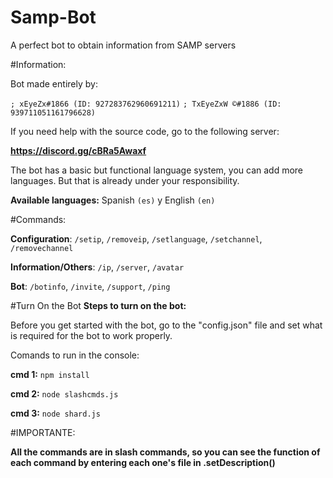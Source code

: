 # Samp-Bot
A perfect bot to obtain information from SAMP servers



#Information:

Bot made entirely by:

`; xEyeZx#1866 (ID: 927283762960691211)`
`; TxEyeZxW ©#1886 (ID: 939711051161796628)`


If you need help with the source code, go to the following server:

**https://discord.gg/cBRa5Awaxf**


The bot has a basic but functional language system, you can add more languages. But that is already under your responsibility.

**Available languages:**
Spanish `(es)` y English `(en)`

#Commands:

**Configuration**:
    `/setip`, `/removeip`, `/setlanguage`, `/setchannel`, `/removechannel`

**Information/Others**:
    `/ip`, `/server`, `/avatar`

**Bot**: 
    `/botinfo`, `/invite`, `/support`, `/ping`

#Turn On the Bot
**Steps to turn on the bot:**

Before you get started with the bot, go to the "config.json" file and set what is required for the bot to work properly.

Comands to run in the console:

**cmd 1:**    `npm install `            

**cmd 2:**    `node slashcmds.js`       

**cmd 3:**    `node shard.js`           


#IMPORTANTE:

**All the commands are in slash commands, so you can see the function of each command by entering each one's file in .setDescription()**
